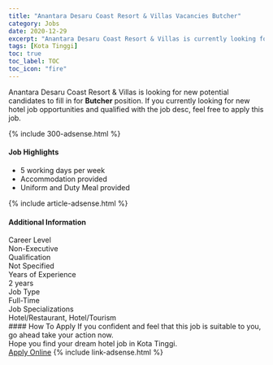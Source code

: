 ```yaml
---
title: "Anantara Desaru Coast Resort & Villas Vacancies Butcher" 
category: Jobs 
date: 2020-12-29 
excerpt: "Anantara Desaru Coast Resort & Villas is currently looking for suitable person to fill in the Butcher which positioned at Kota Tinggi" 
tags: [Kota Tinggi] 
toc: true 
toc_label: TOC 
toc_icon: "fire" 
--- 
```


<p>Anantara Desaru Coast Resort & Villas is looking for new potential candidates to fill in for <b>Butcher</b> position. If you currently looking for new hotel job opportunities and qualified with the job desc, feel free to apply this job.
</p>{% include 300-adsense.html %} 
<div><div><div><h4>Job Highlights</h4></div></div><div><ul><li><div><div><div><div></div></div></div><div><span>5 working days per week</span></div></div></li><li><div><div><div><div></div></div></div><div><span>Accommodation provided</span></div></div></li><li><div><div><div><div></div></div></div><div><span>Uniform and Duty Meal provided</span></div></div></li></ul></div></div> 
{% include article-adsense.html %} 
<div><div><div><h4>Additional Information</h4></div></div><div><div><div><div><div><div><div><div><span>Career Level</span></div></div><div><span>Non-Executive</span></div></div></div></div><div><div><div><div><div><span>Qualification</span></div></div><div><span>Not Specified</span></div></div></div></div><div><div><div><div><div><span>Years of Experience</span></div></div><div><span>2 years</span></div></div></div></div><div><div><div><div><div><span>Job Type</span></div></div><div><span>Full-Time</span></div></div></div></div><div><div><div><div><div><span>Job Specializations</span></div></div><div><span>Hotel/Restaurant, Hotel/Tourism</span></div></div></div></div></div></div></div></div> 
#### How To Apply 
If you confident and feel that this job is suitable to you, go ahead take your action now. <br/> 
Hope you find your dream hotel job in Kota Tinggi. <br/> 
<a href="https://www.jobstreet.com.my/en/job/butcher-4452175?jobId=jobstreet-my-job-4452175&sectionRank=4&token=0~bb9bb6ef-3534-496b-b889-833d3ae43454&fr=SRP%20View%20In%20New%20Ta" class="btn btn--info" target="_blank" rel="nofollow noopenner">Apply Online</a> 
{% include link-adsense.html %} 